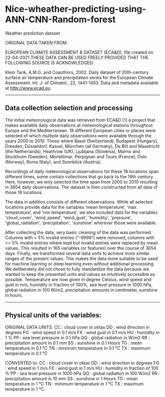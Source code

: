 # Nice-wheather-predicting-using-ANN-CNN-Random-forest
Weather prediction dataset

ORIGINAL DATA TAKEN FROM:

EUROPEAN CLIMATE ASSESSMENT & DATASET (ECA&D), file created on 22-04-2021
THESE DATA CAN BE USED FREELY PROVIDED THAT THE FOLLOWING SOURCE IS ACKNOWLEDGED:

Klein Tank, A.M.G. and Coauthors, 2002. Daily dataset of 20th-century surface
air temperature and precipitation series for the European Climate Assessment.
Int. J. of Climatol., 22, 1441-1453.
Data and metadata available at http://www.ecad.eu

-----------
Data collection selection and processing
----------

The initial meteorological data was retrieved from ECA&D [1] a project that makes available daily 
observations at meteorological stations throughout Europe and the Mediterranean. 18 different European 
cities or places were selected of which multiple daily observations were available through the 
years 2000 to 2010. Those where Basel (Switzerland), Budapest (Hungary), Dresden, Düsseldorf, 
Kassel, München (all  Germany), De Bilt and Maastricht (the Netherlands), Heathrow (UK), Ljubljana (Slovenia), 
Malmo and Stockholm (Sweden), Montélimar, Perpignan and Tours (France), Oslo (Norway), Roma (Italy), and 
Sonnblick (Austria). 

Recordings of daily meteorological observations for these 18 locations span different times, some contain 
collections that go back to the 19th century. Here, however, we only selected the time span from 
2000 to 2010 resulting in 3654 daily observations. The dataset is then constructed from all data of 
those 18 locations.

The data in addition consists of different observations. While all selected locations provide data 
for the variables ‘mean temperature’, ‘max temperature’, and ‘min temperature’, we also included 
data for the variables 'cloud_cover', 'wind_speed', 'wind_gust', 'humidity', 'pressure', 'global_radiation', 
'precipitation', 'sunshine' wherever those were available. 

After collecting the data, very basic cleaning of the data was performed. Columns with > 5% invalid 
entries (“-9999”) were removed, columns with <= 5% invalid entries where kept but invalid entries 
were replaced by mean values. This resulted in 165 variables (or features) over the course of 3654 days.
Finally, we transformed several data units to achieve more similar ranges of the present values. 
This makes the data more suitable to be used for machine learning or deep learning even without 
additional processing. We deliberately did not chose to fully standardize the data because we 
wanted to keep the presented units and values as intuitively accessible as possible. Temperature are 
now given in degree Celsius, wind speed and gust in m/s, humidity in fraction of 100%, sea level 
pressure in 1000 hPa, global radiation in 100 W/m2, precipitation amounts in centimeter, sunshine in hours.


-----------
Physical units of the variables:
----------

ORIGINAL DATA UNITS:
CC   : cloud cover in oktas
DD   : wind direction in degrees
FG   : wind speed in 0.1 m/s
FX   : wind gust in 0.1 m/s
HU   : humidity in 1 %
PP   : sea level pressure in 0.1 hPa
QQ   : global radiation in W/m2
RR   : precipitation amount in 0.1 mm
SS   : sunshine in 0.1 Hours
TG   : mean temperature in 0.1 &#176;C
TN   : minimum temperature in 0.1 &#176;C
TX   : maximum temperature in 0.1 &#176;C


CONVERTED to:
CC   : cloud cover in oktas
DD   : wind direction in degrees
FG   : wind speed in 1 m/s
FX   : wind gust in 1 m/s
HU   : humidity in fraction of 100 %
PP   : sea level pressure in 1000 hPa
QQ   : global radiation in 100 W/m2
RR   : precipitation amount in 10 mm
SS   : sunshine in 1 Hours
TG   : mean temperature in 1 &#176;C
TN   : minimum temperature in 1 &#176;C
TX   : maximum temperature in 1 &#176;C
